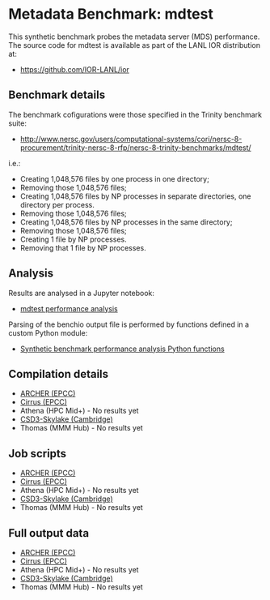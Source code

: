 # Metadata Benchmark: mdtest

This synthetic benchmark probes the metadata server (MDS) performance. The source
code for mdtest is available as part of the LANL IOR distribution at:

* https://github.com/IOR-LANL/ior


## Benchmark details

The benchmark cofigurations were those specified in the Trinity benchmark suite:

* http://www.nersc.gov/users/computational-systems/cori/nersc-8-procurement/trinity-nersc-8-rfp/nersc-8-trinity-benchmarks/mdtest/

i.e.:

* Creating 1,048,576 files by one process in one directory;
* Removing those 1,048,576 files;
* Creating 1,048,576 files by NP processes in separate directories, one directory per process.
* Removing those 1,048,576 files;
* Creating 1,048,576 files by NP processes in the same directory;
* Removing those 1,048,576 files;
* Creating 1 file by NP processes.
* Removing that 1 file by NP processes. 


## Analysis

Results are analysed in a Jupyter notebook:

* [mdtest performance analysis](analysis/mdtest_perf_analysis.ipynb)

Parsing of the benchio output file is performed by functions defined in a custom Python
module:

* [Synthetic benchmark performance analysis Python functions](../../python-modules/synthanalysis/mdtest.py)

## Compilation details

* [ARCHER (EPCC)](build/ARCHER/)
* [Cirrus (EPCC)](build/Cirrus/)
* Athena (HPC Mid+) - No results yet
* [CSD3-Skylake (Cambridge)](build/CSD3Skylake/)
* Thomas (MMM Hub) - No results yet

## Job scripts

* [ARCHER (EPCC)](run/ARCHER/)
* [Cirrus (EPCC)](run/Cirrus/)
* Athena (HPC Mid+) - No results yet
* [CSD3-Skylake (Cambridge)](run/CSD3Skylake/)
* Thomas (MMM Hub) - No results yet

## Full output data

* [ARCHER (EPCC)](results/ARCHER/)
* [Cirrus (EPCC)](results/Cirrus/)
* Athena (HPC Mid+) - No results yet
* [CSD3-Skylake (Cambridge)](results/CSD3Skylake/)
* Thomas (MMM Hub) - No results yet

